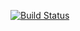 [![Build Status](https://travis-ci.com/tanyabonilla/Bugtastic.svg?branch=master)](https://travis-ci.com/tanyabonilla/Bugtastic)